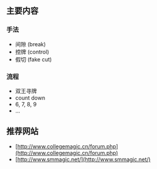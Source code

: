 
## 主要内容

### 手法
* 间隙 (break)
* 控牌 (control)
* 假切 (fake cut)

### 流程
* 双王寻牌
* count down
* 6, 7, 8, 9
* ...

## 推荐网站
* [http://www.collegemagic.cn/forum.php](http://www.collegemagic.cn/forum.php)
* [http://www.smmagic.net/](http://www.smmagic.net/)
